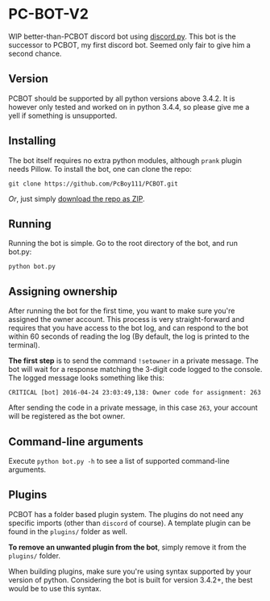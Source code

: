# PC-BOT-V2
WIP better-than-PCBOT discord bot using [discord.py].
This bot is the successor to PCBOT, my first discord bot. Seemed only fair to give him a second chance.

[discord.py]: https://github.com/Rapptz/discord.py

## Version
PCBOT should be supported by all python versions above 3.4.2. It is however only tested and worked on in python
3.4.4, so please give me a yell if something is unsupported.

## Installing
The bot itself requires no extra python modules, although `prank` plugin needs Pillow. To install the bot, one can clone the repo:

```
git clone https://github.com/PcBoy111/PCBOT.git
```

*Or*, just simply [download the repo as ZIP][zip].

[zip]: https://github.com/PcBoy111/PC-BOT-V2/archive/3.4.zip

## Running
Running the bot is simple. Go to the root directory of the bot, and run bot.py:

```
python bot.py
```

## Assigning ownership
After running the bot for the first time, you want to make sure you're assigned the owner account. 
This process is very straight-forward and requires that you have access to the bot log, and can respond
to the bot within 60 seconds of reading the log (By default, the log is printed to the terminal).

**The first step** is to send the command `!setowner` in a private message. The bot will wait for 
a response matching the 3-digit code logged to the console. The logged message looks something like this:

```CRITICAL [bot] 2016-04-24 23:03:49,138: Owner code for assignment: 263```

After sending the code in a private message, in this case `263`, your account will be registered as the 
bot owner.

## Command-line arguments
Execute `python bot.py -h` to see a list of supported command-line arguments.

## Plugins
PCBOT has a folder based plugin system. The plugins do not need any specific imports (other than `discord` of course).
A template plugin can be found in the `plugins/` folder as well.

**To remove an unwanted plugin from the bot**, simply remove it from the `plugins/` folder.

When building plugins, make sure you're using syntax supported by your version of python. Considering the bot is
built for version 3.4.2+, the best would be to use this syntax. 
